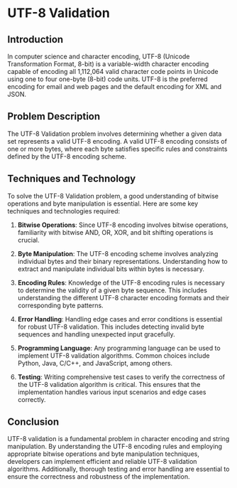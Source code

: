 # UTF-8 Validation

## Introduction
In computer science and character encoding, UTF-8 (Unicode Transformation Format, 8-bit) is a variable-width character encoding capable of encoding all 1,112,064 valid character code points in Unicode using one to four one-byte (8-bit) code units. UTF-8 is the preferred encoding for email and web pages and the default encoding for XML and JSON.

## Problem Description
The UTF-8 Validation problem involves determining whether a given data set represents a valid UTF-8 encoding. A valid UTF-8 encoding consists of one or more bytes, where each byte satisfies specific rules and constraints defined by the UTF-8 encoding scheme.

## Techniques and Technology
To solve the UTF-8 Validation problem, a good understanding of bitwise operations and byte manipulation is essential. Here are some key techniques and technologies required:

1. **Bitwise Operations**: Since UTF-8 encoding involves bitwise operations, familiarity with bitwise AND, OR, XOR, and bit shifting operations is crucial.

2. **Byte Manipulation**: The UTF-8 encoding scheme involves analyzing individual bytes and their binary representations. Understanding how to extract and manipulate individual bits within bytes is necessary.

3. **Encoding Rules**: Knowledge of the UTF-8 encoding rules is necessary to determine the validity of a given byte sequence. This includes understanding the different UTF-8 character encoding formats and their corresponding byte patterns.

4. **Error Handling**: Handling edge cases and error conditions is essential for robust UTF-8 validation. This includes detecting invalid byte sequences and handling unexpected input gracefully.

5. **Programming Language**: Any programming language can be used to implement UTF-8 validation algorithms. Common choices include Python, Java, C/C++, and JavaScript, among others.

6. **Testing**: Writing comprehensive test cases to verify the correctness of the UTF-8 validation algorithm is critical. This ensures that the implementation handles various input scenarios and edge cases correctly.

## Conclusion
UTF-8 validation is a fundamental problem in character encoding and string manipulation. By understanding the UTF-8 encoding rules and employing appropriate bitwise operations and byte manipulation techniques, developers can implement efficient and reliable UTF-8 validation algorithms. Additionally, thorough testing and error handling are essential to ensure the correctness and robustness of the implementation.
